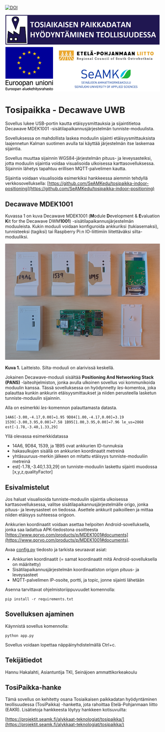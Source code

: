 [![DOI](https://zenodo.org/badge/676476268.svg)](https://zenodo.org/badge/latestdoi/676476268)

![logot](images/tosipaikka_logot.png)

# Tosipaikka - Decawave UWB

Sovellus lukee USB-portin kautta etäisyysmittauksia ja sijaintitietoa Decawave MDEK1001 -sisätilapaikannusjärjestelmän tunniste-moduulista.

Sovelluksessa on mahdollista laskea moduulin sijainti etäisyysmittauksista laajennetun Kalman suotimen avulla tai käyttää järjestelmän itse laskemaa sijaintia.

Sovellus muuttaa sijainnin WGS84-järjestelmän pituus- ja leveysasteiksi, jotta moduulin sijaintia voidaa visualisoida ulkoisessa karttasovelluksessa. Sijainnin lähetys tapahtuu erillisen MQTT-palvelimen kautta.

Sijaintia voidaan visualisoida esimerkiksi hankkeessa aiemmin tehdyllä verkkosovelluksella:
[https://github.com/SeAMKedu/tosipaikka-indoor-positioning](https://github.com/SeAMKedu/tosipaikka-indoor-positioning)

## Decawave MDEK1001

Kuvassa 1 on kuva Decawave MDEK1001 (**M**odule **D**evelopment & **E**valuation **K**it for the Decawave DWM**1001**) -sisätilapaikannusjärjestelmän moduuleista. Kukin moduuli voidaan konfiguroida ankkuriksi (tukiasemaksi), tunnisteeksi (tagiksi) tai Raspberry Pi:n IO-liittimiin liitettäväksi silta-moduuliksi.

![mdek1001](/images/laitteisto.jpg)

**Kuva 1.** Laitteisto. Silta-moduuli on alarivissä keskellä.

Jokainen Decawave-moduuli sisältää **Positioning And Networking Stack (PANS)** -laiteohjelmiston, jonka avulla ulkoinen sovellus voi kommunikoida moduulin kanssa. Tässä sovelluksessa on hyödynnetty *les*-komentoa, joka palauttaa kunkin ankkurin etäisyysmittaukset ja niiden perusteella lasketun tunniste-moduulin sijainnin.

Alla on esimerkki *les*-komennon palauttamasta datasta.
```
14A6[-3.00,-4.17,0.00]=1.95 9D84[1.00,-4.17,0.00]=3.19 1539[-3.00,3.95,0.00]=7.58 1B95[1.00,3.95,0.00]=7.96 le_us=2868 est[-1.78,-3.40,1.33,29]
```
Yllä olevassa esimerkkidatassa
* 14A6, 9D84, 1539, ja 1B95 ovat ankkurien ID-tunnuksia
* hakasulkujen sisällä on ankkurien koordinaatit metreinä
* yhtäsuuruus-merkin jälkeen on mitattu etäisyys tunniste-moduuliin metreinä
* est[-1.78,-3.40,1.33,29] on tunniste-moduulin laskettu sijainti muodossa [x,y,z,qualityFactor]

## Esivalmistelut

Jos haluat visualisoida tunniste-moduulin sijaintia ulkoisessa karttasovelluksessa, valitse sisätilapaikannusjärjestelmälle origo, jonka pituus- ja leveysasteet on tiedossa. Asettele ankkurit paikoilleen ja mittaa niiden etäisyys suhteessa origoon.

Ankkurien koordinaatit voidaan asettaa helpoiten Android-sovelluksella, jonka saa ladattua APK-tiedostona osoitteesta
[https://www.qorvo.com/products/p/MDEK1001#documents](https://www.qorvo.com/products/p/MDEK1001#documents).

Avaa [config.py](/config.py) tiedosto ja tarkista seuraavat asiat:
* Ankkurien koordinaatit (= samat koordinaatit mitä Android-sovelluksella on määritetty)
* Sisätilapaikannusjärjestelmän koordinaatiston origon pituus- ja leveysasteet
* MQTT-palvelimen IP-osoite, portti, ja topic, jonne sijainti lähetään

Asenna tarvittavat ohjelmistoriippuvuudet komennolla:
```
pip install -r requirements.txt
```

## Sovelluksen ajaminen

Käynnistä sovellus komennolla:
```
python app.py
```

Sovellus voidaan lopettaa näppäinyhdistelmällä Ctrl+c.

## Tekijätiedot

Hannu Hakalahti, Asiantuntija TKI, Seinäjoen ammattikorkeakoulu

## TosiPaikka-hanke

Tämä sovellus on kehitetty osana Tosiaikaisen paikkadatan hyödyntäminen teollisuudessa (TosiPaikka) -hanketta, jota rahoittaa Etelä-Pohjanmaan liitto (EAKR). Lisätietoja hankkeesta löytyy hankkeen kotisuvuilta:

[https://projektit.seamk.fi/alykkaat-teknologiat/tosipaikka/](https://projektit.seamk.fi/alykkaat-teknologiat/tosipaikka/)

